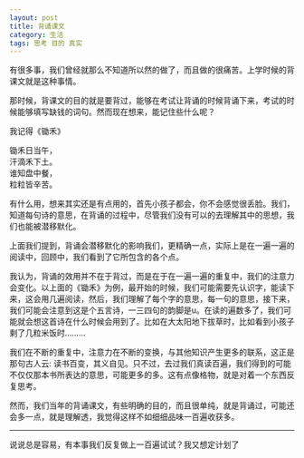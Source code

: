 ```yaml
---
layout: post
title: 背诵课文
category: 生活
tags: 思考 目的 真实
---
```


有很多事，我们曾经就那么不知道所以然的做了，而且做的很痛苦。上学时候的背课文就是这种事情。

那时候，背课文的目的就是要背过，能够在考试让背诵的时候背诵下来，考试的时候能够填写缺钱的词句。然而现在想来，能记住些什么呢？

我记得《锄禾》

锄禾日当午，  
汗滴禾下土。  
谁知盘中餐，  
粒粒皆辛苦。  

有什么用，想来其实还是有点用的，首先小孩子都会，你不会感觉很丢脸。我们，知道每句诗的意思，在背诵的过程中，尽管我们没有可以的去理解其中的思想，我们也能被潜移默化。

上面我们提到，背诵会潜移默化的影响我们，更精确一点，实际上是在一遍一遍的阅读中，回顾中，我们看到了它所包含的各个点。

我认为，背诵的效用并不在于背过，而是在于在一遍一遍的重复中，我们的注意力会变化。以上面的《锄禾》为例，最开始的时候，我们可能需要先认识字，能读下来，这会用几遍阅读，然后，我们理解了每个字的意思，每一句的意思，接下来，我们可能会注意到这是个五言诗，一三四句的韵脚是u。在读的遍数多了，我们可能就会想这首诗在什么时候会用到了。比如在大太阳地下拔草时，比如看到小孩子剩了几粒米饭时………

我们在不断的重复中，注意力在不断的变换，与其他知识产生更多的联系，这正是那句古人云: 读书百变，其义自见。只不过，去过我们真读百遍，我们得到的可能不仅仅那本书所表达的意思，可能更多的多。这有点像格物，就是对着一个东西反复思考。

然而，我们当年的背诵课文，有些明确的目的，而且很单纯，就是背诵过，可能还会多一点，就是理解透，我觉得这样不如细细品味一百遍收获多。

---

说说总是容易，有本事我们反复做上一百遍试试？我又想定计划了